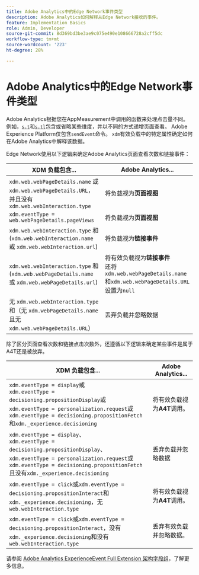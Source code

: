 ```yaml
---
title: Adobe Analytics中的Edge Network事件类型
description: Adobe Analytics如何解释从Edge Network接收的事件。
feature: Implementation Basics
role: Admin, Developer
source-git-commit: 8d369bd3be3ae9c075e490e108666728a2cff5dc
workflow-type: tm+mt
source-wordcount: '223'
ht-degree: 28%

---
```


# Adobe Analytics中的Edge Network事件类型

Adobe Analytics根据您在AppMeasurement中调用的函数来处理点击量不同。 例如，[`s.t`](/help/implement/vars/functions/t-method.md)和[`s.tl`](/help/implement/vars/functions/tl-method.md)包含或省略某些维度，并以不同的方式递增页面查看。 Adobe Experience Platform仅包含`sendEvent`命令。 `xdm`有效负载中的特定属性确定如何在Adobe Analytics中解释该数据。

Edge Network使用以下逻辑来确定Adobe Analytics页面查看次数和链接事件：

| XDM 负载包含... | Adobe Analytics... |
|---|---|
| `xdm.web.webPageDetails.name` 或 `xdm.web.webPageDetails.URL`，并且没有 `xdm.web.webInteraction.type` | 将负载视为&#x200B;**页面视图** |
| `xdm.eventType = web.webPageDetails.pageViews` | 将负载视为&#x200B;**页面视图** |
| `xdm.web.webInteraction.type` 和 (`xdm.web.webInteraction.name` 或 `xdm.web.webInteraction.url`) | 将负载视为&#x200B;**链接事件** |
| `xdm.web.webInteraction.type` 和 (`xdm.web.webPageDetails.name` 或 `xdm.web.webPageDetails.url`) | 将有效负载视为&#x200B;**链接事件** <br/>还将`xdm.web.webPageDetails.name`和`xdm.web.webPageDetails.URL`设置为`null` |
| 无 `xdm.web.webInteraction.type` 和（无 `xdm.webPageDetails.name` 且无 `xdm.web.webPageDetails.URL`） | 丢弃负载并忽略数据 |

除了区分页面查看次数和链接点击次数外，还遵循以下逻辑来确定某些事件是属于A4T还是被放弃。

| XDM 负载包含... | Adobe Analytics... |
| --- | --- |
| `xdm.eventType = display`或<br/>`xdm.eventType = decisioning.propositionDisplay`或<br/>`xdm.eventType = personalization.request`或<br/>`xdm.eventType = decisioning.propositionFetch`和`xdm._experience.decisioning` | 将有效负载视为&#x200B;**A4T**&#x200B;调用。 |
| `xdm.eventType = display`、<br/>`xdm.eventType = decisioning.propositionDisplay`、<br/>`xdm.eventType = personalization.request`或<br/>`xdm.eventType = decisioning.propositionFetch`且没有`xdm._experience.decisioning` | 丢弃负载并忽略数据 |
| `xdm.eventType = click`或`xdm.eventType = decisioning.propositionInteract`和`xdm._experience.decisioning`，无`web.webInteraction.type` | 将有效负载视为&#x200B;**A4T**&#x200B;调用。 |
| `xdm.eventType = click`或`xdm.eventType = decisioning.propositionInteract`，没有`xdm._experience.decisioning`和没有`web.webInteraction.type` | 丢弃有效负载并忽略数据。 |

请参阅 [Adobe Analytics ExperienceEvent Full Extension 架构字段组](https://experienceleague.adobe.com/zh-hans/docs/experience-platform/xdm/field-groups/event/analytics-full-extension)，了解更多信息。
